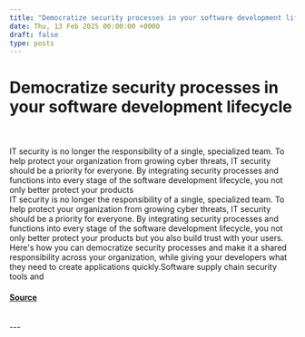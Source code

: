 ```yaml
---
title: "Democratize security processes in your software development lifecycle"
date: Thu, 13 Feb 2025 00:00:00 +0000
draft: false
type: posts
---
```

# Democratize security processes in your software development lifecycle

<br/>

<br/>
IT security is no longer the responsibility of a single, specialized team. To help protect your organization from growing cyber threats, IT security should be a priority for everyone. By integrating security processes and functions into every stage of the software development lifecycle, you not only better protect your products
<br/>
IT security is no longer the responsibility of a single, specialized team. To help protect your organization from growing cyber threats, IT security should be a priority for everyone. By integrating security processes and functions into every stage of the software development lifecycle, you not only better protect your products but you also build trust with your users. Here's how you can democratize security processes and make it a shared responsibility across your organization, while giving your developers what they need to create applications quickly.Software supply chain security tools and

#### [Source](https://www.redhat.com/en/blog/democratize-security-processes-your-software-development-lifecycle)

<br/>
---
